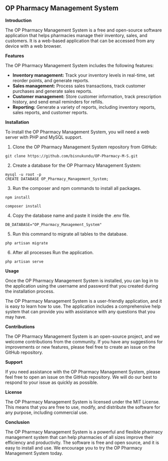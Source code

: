 ## OP Pharmacy Management System

**Introduction**

The OP Pharmacy Management System is a free and open-source software application that helps pharmacies manage their inventory, sales, and customers. It is a web-based application that can be accessed from any device with a web browser.

**Features**

The OP Pharmacy Management System includes the following features:

* **Inventory management:** Track your inventory levels in real-time, set reorder points, and generate reports.
* **Sales management:** Process sales transactions, track customer purchases and generate sales reports.
* **Customer management:** Store customer information, track prescription history, and send email reminders for refills.
* **Reporting:** Generate a variety of reports, including inventory reports, sales reports, and customer reports.

**Installation**

To install the OP Pharmacy Management System, you will need a web server with PHP and MySQL support.

1. Clone the OP Pharmacy Management System repository from GitHub:

```
git clone https://github.com/bisnukundu/OP-Pharmacy-M-S.git
```

2. Create a database for the OP Pharmacy Management System:

```
mysql -u root -p
CREATE DATABASE OP_Pharmacy_Management_System;
```

3. Run the composer and npm commands to install all packages.

```
npm install

composer install
```

4. Copy the database name and paste it inside the .env file.

```
DB_DATABASE="OP_Pharmacy_Management_System"
```

5. Run this command to migrate all tables to the database.

```
php artisan migrate
```
6. After all processes Run the application.

```
php artisan serve
```


**Usage**

Once the OP Pharmacy Management System is installed, you can log in to the application using the username and password that you created during the installation process.

The OP Pharmacy Management System is a user-friendly application, and it is easy to learn how to use. The application includes a comprehensive help system that can provide you with assistance with any questions that you may have.

**Contributions**

The OP Pharmacy Management System is an open-source project, and we welcome contributions from the community. If you have any suggestions for improvements or new features, please feel free to create an issue on the GitHub repository.

**Support**

If you need assistance with the OP Pharmacy Management System, please feel free to open an issue on the GitHub repository. We will do our best to respond to your issue as quickly as possible.

**License**

The OP Pharmacy Management System is licensed under the MIT License. This means that you are free to use, modify, and distribute the software for any purpose, including commercial use.

**Conclusion**

The OP Pharmacy Management System is a powerful and flexible pharmacy management system that can help pharmacies of all sizes improve their efficiency and productivity. The software is free and open source, and it is easy to install and use. We encourage you to try the OP Pharmacy Management System today.



